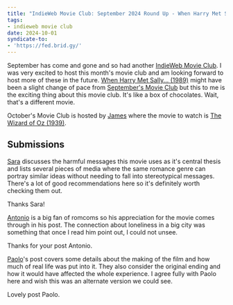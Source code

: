 ```yaml
---
title: "IndieWeb Movie Club: September 2024 Round Up - When Harry Met Sally... (1989)"
tags:
- indieweb movie club
date: 2024-10-01
syndicate-to:
- 'https://fed.brid.gy/'
---
```


September has come and gone and so had another [IndieWeb Movie Club](https://indieweb.org/IndieWeb_Movie_Club). I was very excited to host this month's movie club and am looking forward to host more of these in the future. [When Harry Met Sally... (1989)](https://themoviedb.org/movie/639) might have been a slight change of pace from [September's Movie Club](https://marksuth.dev/posts/2024/09/indieweb-movie-club-august-2024-round-up-the-matrix) but this to me is the exciting thing about this movie club. It's like a box of chocolates. Wait, that's a different movie.

October's Movie Club is hosted by [James](https://jamesg.blog/) where the movie to watch is [The Wizard of Oz (1939)](https://www.themoviedb.org/movie/630).

## Submissions

[Sara](https://sarajaksa.eu/2024/09/indieweb-movie-club-september-2024-when-harry-met-sally-when-romance-destroyed-freindship/) discusses the harmful messages this movie uses as it's central thesis and lists several pieces of media where the same romance genre can portray similar ideas without needing to fall into stereotypical messages. There's a lot of good recommendations here so it's definitely worth checking them out.

Thanks Sara!

[Antonio](https://antonio.is/2024/09/22/indieweb-movie-club-when-harry-met-sally/) is a big fan of romcoms so his appreciation for the movie comes through in his post. The connection about loneliness in a big city was something that once I read him point out, I could not unsee.

Thanks for your post Antonio.

[Paolo](https://www.feadin.eu/en/posts/when_harry_met_sally___/)'s post covers some details about the making of the film and how much of real life was put into it. They also consider the original ending and how it would have affected the whole experience. I agree fully with Paolo here and wish this was an alternate version we could see.

Lovely post Paolo.

